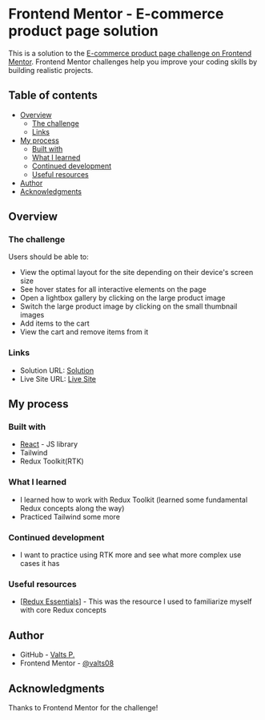 # Frontend Mentor - E-commerce product page solution

This is a solution to the [E-commerce product page challenge on Frontend Mentor](https://www.frontendmentor.io/challenges/ecommerce-product-page-UPsZ9MJp6). Frontend Mentor challenges help you improve your coding skills by building realistic projects.

## Table of contents

- [Overview](#overview)
  - [The challenge](#the-challenge)
  - [Links](#links)
- [My process](#my-process)
  - [Built with](#built-with)
  - [What I learned](#what-i-learned)
  - [Continued development](#continued-development)
  - [Useful resources](#useful-resources)
- [Author](#author)
- [Acknowledgments](#acknowledgments)

## Overview

### The challenge

Users should be able to:

- View the optimal layout for the site depending on their device's screen size
- See hover states for all interactive elements on the page
- Open a lightbox gallery by clicking on the large product image
- Switch the large product image by clicking on the small thumbnail images
- Add items to the cart
- View the cart and remove items from it

### Links

- Solution URL: [Solution](https://www.frontendmentor.io/solutions/an-e-commerce-spa-made-using-react-goIO2lNi3j)
- Live Site URL: [Live Site](https://valts08.github.io/ecommerce_product_page)

## My process

### Built with

- [React](https://reactjs.org/) - JS library
- Tailwind
- Redux Toolkit(RTK)

### What I learned

- I learned how to work with Redux Toolkit (learned some fundamental Redux concepts along the way)
- Practiced Tailwind some more 

### Continued development

- I want to practice using RTK more and see what more complex use cases it has

### Useful resources

- [[Redux Essentials](https://redux.js.org/tutorials/essentials/part-1-overview-concepts)] - This was the resource I used to familiarize myself with core Redux concepts


## Author

- GitHub - [Valts P.](https://github.com/valts08)
- Frontend Mentor - [@valts08](https://www.frontendmentor.io/profile/valts08)

## Acknowledgments

Thanks to Frontend Mentor for the challenge!
